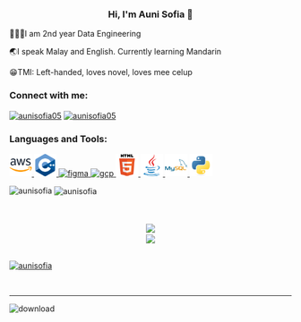 
### <div align="center">Hi, I'm Auni Sofia 🌸</div>  
  

👩🏼‍🎓I am 2nd year Data Engineering  
  

🌏I speak Malay and English. Currently learning Mandarin   
  

😁TMI: Left-handed, loves novel, loves mee celup  

<h3 align="left">Connect with me:</h3>
<p align="left">
<a href="https://linkedin.com/in/aunisofia05" target="blank"><img align="center" src="https://raw.githubusercontent.com/rahuldkjain/github-profile-readme-generator/master/src/images/icons/Social/linked-in-alt.svg" alt="aunisofia05" height="30" width="40" /></a>
<a href="https://www.hackerrank.com/aunisofia05" target="blank"><img align="center" src="https://raw.githubusercontent.com/rahuldkjain/github-profile-readme-generator/master/src/images/icons/Social/hackerrank.svg" alt="aunisofia05" height="30" width="40" /></a>
</p>

<h3 align="left">Languages and Tools:</h3>
<p align="left"> <a href="https://aws.amazon.com" target="_blank" rel="noreferrer"> <img src="https://raw.githubusercontent.com/devicons/devicon/master/icons/amazonwebservices/amazonwebservices-original-wordmark.svg" alt="aws" width="40" height="40"/> </a> <a href="https://www.w3schools.com/cpp/" target="_blank" rel="noreferrer"> <img src="https://raw.githubusercontent.com/devicons/devicon/master/icons/cplusplus/cplusplus-original.svg" alt="cplusplus" width="40" height="40"/> </a> <a href="https://www.figma.com/" target="_blank" rel="noreferrer"> <img src="https://www.vectorlogo.zone/logos/figma/figma-icon.svg" alt="figma" width="40" height="40"/> </a> <a href="https://cloud.google.com" target="_blank" rel="noreferrer"> <img src="https://www.vectorlogo.zone/logos/google_cloud/google_cloud-icon.svg" alt="gcp" width="40" height="40"/> </a> <a href="https://www.w3.org/html/" target="_blank" rel="noreferrer"> <img src="https://raw.githubusercontent.com/devicons/devicon/master/icons/html5/html5-original-wordmark.svg" alt="html5" width="40" height="40"/> </a> <a href="https://www.java.com" target="_blank" rel="noreferrer"> <img src="https://raw.githubusercontent.com/devicons/devicon/master/icons/java/java-original.svg" alt="java" width="40" height="40"/> </a> <a href="https://www.mysql.com/" target="_blank" rel="noreferrer"> <img src="https://raw.githubusercontent.com/devicons/devicon/master/icons/mysql/mysql-original-wordmark.svg" alt="mysql" width="40" height="40"/> </a> <a href="https://www.python.org" target="_blank" rel="noreferrer"> <img src="https://raw.githubusercontent.com/devicons/devicon/master/icons/python/python-original.svg" alt="python" width="40" height="40"/> </a> </p>

<p><img align="left" src="https://github-readme-stats.vercel.app/api/top-langs?username=aunisofia&show_icons=true&locale=en&layout=compact" alt="aunisofia" /></p>

<p>&nbsp;<img align="center" src="https://github-readme-stats.vercel.app/api?username=aunisofia&show_icons=true&locale=en" alt="aunisofia" /></p>
  
<br/> 

<br/>  

<div align="center">
<img src="https://komarev.com/ghpvc/?username=Aunisofia&&style=flat-square" align="center" />
</div>  
  

<div align="center">
<img src="https://komarev.com/ghpvc/?username=Aunisofia&&style=flat-square" align="center" />
</div>  
  

<br/>  

<p align="left"> <a href="https://github.com/ryo-ma/github-profile-trophy"><img src="https://github-profile-trophy.vercel.app/?username=aunisofia" alt="aunisofia" /></a> </p>

<br />

----
![download](https://github.com/user-attachments/assets/7c78dc1f-e3f3-44d6-a099-e2d87fd708e4)
